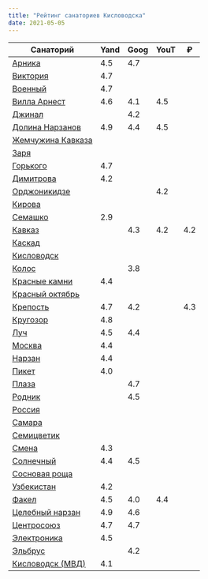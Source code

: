 ```yaml
---
title: "Рейтинг санаториев Кисловодска"
date: 2021-05-05
---
```


| Санаторий | Yand | Goog | YouT | ₽ |
|-----------|------|------|------|---|
|[Арника]("https://arnika.vip/)|   4.5   |   4.7   |      |   |
|[Виктория]("https://victoria-kmv.ru/)| 4.7      |      |      |   |	
|[Военный]("https://www.vskislovodsk.ru)| 4.7      |      |      |   |	
|[Вилла Арнест](http://www.villa-arnest.ru/)|  4.6    |  4.1    |   4.5   |   |	
|[Джинал]("https://www.djinal.ru/)|      |   4.2   |      |   |	
|[Долина Нарзанов]("https://rzdz-dnk.ru/)|   4.9   |  4.4    | 4.5     |   |	
|[Жемчужина Кавказа]()	
|[Заря](https://zarya.ru) ||||
|[Горького]("https://sangork.ru/)|   4.7   |      |      |   |	
|[Димитрова]() | 4.2 
|[Орджоникидзе](http://www.sergos.ru/)|      |      |  4.2    |   |	
|[Кирова](https://kirova.ru/)|      |      |      |   |	
|[Семашко](http://www.san-semashko.ru/)|   2.9   |      |      |   |	
|[Кавказ](http://www.kavcaz.ru/)|      |    4.3  |  4.2    | 4.2   |	
|[Каскад]()
|[Кисловодск]()	
|[Колос](https://www.kolos-kmv.ru/)|      |  3.8    |      |   |	
|[Красные камни]() |4.4|||	
|[Красный октябрь]()		
|[Крепость](https://kmvfort.ru/)|   4.7   |  4.2|      | 4.3  |	
|[Кругозор]("https://krugozor.su/)|   4.8   |      |      |   |
|[Луч](http://centrluch.ru/)|    4.5  |  4.4    |      |   |	
|[Москва]() | 4.4
|[Нарзан](https://sannarzan.ru/)|  4.4    |      |      |   |	
|[Пикет](https://piket-kmv.ru/)|   4.0   |      |      |   |	
|[Плаза](https://plazaspa.net/)|      |  4.7    |      |   |
|[Родник]("https://rodnik-cmw.ru/)|      |    4.5  |      |   |	
|[Россия]()	
|[Самара](http://samara-kmv.ru/)|      |      |      |   |	
|[Семицветик](https://semicvetik-sanat.ru/)|      |      |      |   |	
|[Смена]("https://skfmba.ru/)|   4.3   |      |      |   |smena	
|[Солнечный]("https://www.san-solnechniy.com/)|   4.4   |   4.5   |      |   |
|[Сосновая роща]()
|[Узбекистан](http://uzbekistan-kmv.ru/)|   4.2   |      |      |   |	
|[Факел](http://fakelkislovodsk.ru/)|   4.5   | 4.0     |  4.4    |   |	
|[Целебный нарзан]("https://cnarzan.ru/)|   4.9   |  4.6    |      |   |	
|[Центросоюз]("https://centrosouz.com/)|    4.7  |  4.7    |      |   |
|[Электроника](http://www.electron-kmv.ru/)|   4.5   |      |      |   |	
|[Эльбрус](https://эльбрус.дт.мвд.рф/)|      |   4.2   |      |   |
|[Кисловодск (МВД)]()	| 4.1 
